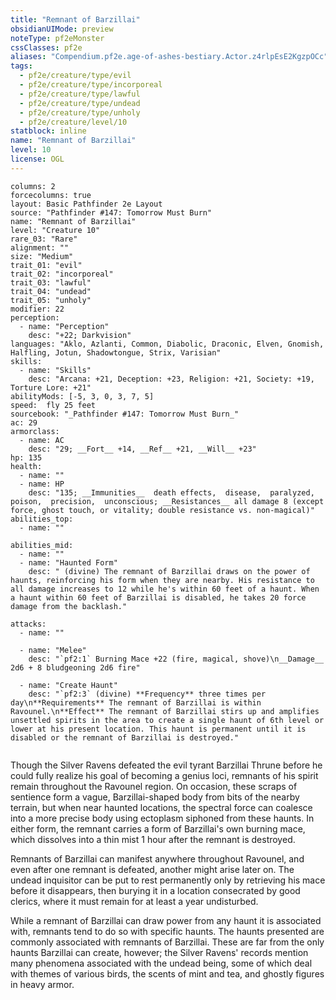 ```yaml
---
title: "Remnant of Barzillai"
obsidianUIMode: preview
noteType: pf2eMonster
cssClasses: pf2e
aliases: "Compendium.pf2e.age-of-ashes-bestiary.Actor.z4rlpEsE2KgzpOCc" 
tags:
  - pf2e/creature/type/evil
  - pf2e/creature/type/incorporeal
  - pf2e/creature/type/lawful
  - pf2e/creature/type/undead
  - pf2e/creature/type/unholy
  - pf2e/creature/level/10
statblock: inline
name: "Remnant of Barzillai"
level: 10
license: OGL
---
```


```statblock
columns: 2
forcecolumns: true
layout: Basic Pathfinder 2e Layout
source: "Pathfinder #147: Tomorrow Must Burn"
name: "Remnant of Barzillai"
level: "Creature 10"
rare_03: "Rare"
alignment: ""
size: "Medium"
trait_01: "evil"
trait_02: "incorporeal"
trait_03: "lawful"
trait_04: "undead"
trait_05: "unholy"
modifier: 22
perception:
  - name: "Perception"
    desc: "+22; Darkvision"
languages: "Aklo, Azlanti, Common, Diabolic, Draconic, Elven, Gnomish, Halfling, Jotun, Shadowtongue, Strix, Varisian"
skills:
  - name: "Skills"
    desc: "Arcana: +21, Deception: +23, Religion: +21, Society: +19, Torture Lore: +21"
abilityMods: [-5, 3, 0, 3, 7, 5]
speed:  fly 25 feet
sourcebook: "_Pathfinder #147: Tomorrow Must Burn_"
ac: 29
armorclass:
  - name: AC
    desc: "29; __Fort__ +14, __Ref__ +21, __Will__ +23"
hp: 135
health:
  - name: ""
  - name: HP
    desc: "135; __Immunities__  death effects,  disease,  paralyzed,  poison,  precision,  unconscious; __Resistances__ all damage 8 (except force, ghost touch, or vitality; double resistance vs. non-magical)"
abilities_top:
  - name: ""

abilities_mid:
  - name: ""
  - name: "Haunted Form"
    desc: " (divine) The remnant of Barzillai draws on the power of haunts, reinforcing his form when they are nearby. His resistance to all damage increases to 12 while he's within 60 feet of a haunt. When a haunt within 60 feet of Barzillai is disabled, he takes 20 force damage from the backlash."

attacks:
  - name: ""

  - name: "Melee"
    desc: "`pf2:1` Burning Mace +22 (fire, magical, shove)\n__Damage__  2d6 + 8 bludgeoning 2d6 fire"

  - name: "Create Haunt"
    desc: "`pf2:3` (divine) **Frequency** three times per day\n**Requirements** The remnant of Barzillai is within Ravounel.\n**Effect** The remnant of Barzillai stirs up and amplifies unsettled spirits in the area to create a single haunt of 6th level or lower at his present location. This haunt is permanent until it is disabled or the remnant of Barzillai is destroyed."
 
```



Though the Silver Ravens defeated the evil tyrant Barzillai Thrune before he could fully realize his goal of becoming a genius loci, remnants of his spirit remain throughout the Ravounel region. On occasion, these scraps of sentience form a vague, Barzillai-shaped body from bits of the nearby terrain, but when near haunted locations, the spectral force can coalesce into a more precise body using ectoplasm siphoned from these haunts. In either form, the remnant carries a form of Barzillai's own burning mace, which dissolves into a thin mist 1 hour after the remnant is destroyed.

Remnants of Barzillai can manifest anywhere throughout Ravounel, and even after one remnant is defeated, another might arise later on. The undead inquisitor can be put to rest permanently only by retrieving his mace before it disappears, then burying it in a location consecrated by good clerics, where it must remain for at least a year undisturbed.

While a remnant of Barzillai can draw power from any haunt it is associated with, remnants tend to do so with specific haunts. The haunts presented are commonly associated with remnants of Barzillai. These are far from the only haunts Barzillai can create, however; the Silver Ravens' records mention many phenomena associated with the undead being, some of which deal with themes of various birds, the scents of mint and tea, and ghostly figures in heavy armor.
